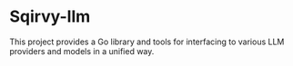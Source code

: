# Sqirvy-llm

This project provides a Go library and tools for interfacing to various LLM providers and models in a unified way.
